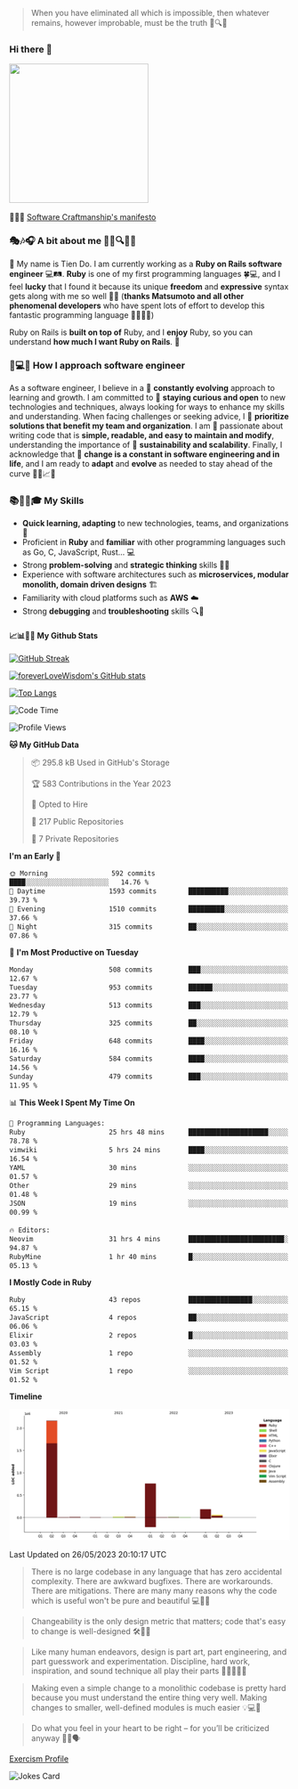 > When you have eliminated all which is impossible, then whatever remains, however improbable, must be the truth 🤔🔍💡
### Hi there 👋

<!--
**foreverLoveWisdom/foreverLoveWisdom** is a ✨ _special_ ✨ repository because its `README.md` (this file) appears on your GitHub profile.

Here are some ideas to get you started:

- 🔭 I’m currently working on ...
- 🌱 I’m currently learning ...
- 👯 I’m looking to collaborate on ...
- 🤔 I’m looking for help with ...
- 💬 Ask me about ...
- 📫 How to reach me: ...
- 😄 Pronouns: ...
- ⚡ Fun fact: ...
-->

<img src="https://codecondo.com/wp-content/uploads/2017/09/railslogo.png" width="250" height="250">

 📜🔨🌟 [Software Craftmanship's manifesto](http://manifesto.softwarecraftsmanship.org/)

### 🎭🎶🎧 A bit about me 🕵️‍♀️🔍🕵️‍♂️
👋 My name is Tien Do. I am currently working as a **Ruby on Rails software engineer** 💻🛤️. **Ruby** is one of my first programming languages 🍀💻, and I feel **lucky** that I found it because its unique **freedom** and **expressive** syntax gets along with me so well 🤗💬 (**thanks Matsumoto and all other phenomenal developers** who have spent lots of effort to develop this fantastic programming language 🙏👨‍💻🌟)

Ruby on Rails is **built on top of** Ruby, and I **enjoy** Ruby, so you can understand **how much I want Ruby on Rails**. 🤩

### 🤔💻🔨 How I approach software engineer
As a software engineer, I believe in a 🔄 **constantly evolving** approach to learning and growth. I am committed to 🤔 **staying curious and open** to new technologies and techniques, always looking for ways to enhance my skills and understanding. When facing challenges or seeking advice, I 👥  **prioritize solutions that benefit my team and organization**. I am 🎉 passionate about writing code that is **simple, readable, and easy to maintain and modify**, understanding the importance of 🌱 **sustainability and scalability**. Finally, I acknowledge that 🌊 **change is a constant in software engineering and in life**, and I am ready to **adapt** and **evolve** as needed to stay ahead of the curve 🏃‍♂️📈🔄

### 📚🧑‍💻🎓 My Skills
- **Quick learning, adapting** to new technologies, teams, and organizations 🚀
- Proficient in **Ruby** and **familiar** with other programming languages such as Go, C, JavaScript, Rust... 💻
- Strong **problem-solving** and **strategic thinking** skills 🤔💡
- Experience with software architectures such as **microservices, modular monolith, domain driven designs** 🏗️
- Familiarity with cloud platforms such as **AWS** ☁️ 
- Strong **debugging** and **troubleshooting** skills 🔍🐞

#### 📈📊👨‍💻  My Github Stats

[![GitHub Streak](https://github-readme-streak-stats.herokuapp.com/?user=foreverLoveWisdom&theme=dracula)](https://git.io/streak-stats)
&nbsp;
&nbsp;

[![foreverLoveWisdom's GitHub stats](https://github-readme-stats.vercel.app/api?username=foreverLoveWisdom&show_icons=true&theme=react&count_private=true)](https://github.com/anuraghazra/github-readme-stats)

[![Top Langs](https://github-readme-stats.vercel.app/api/top-langs/?username=foreverLoveWisdom&show_icons=true&theme=vue-dark)](https://github.com/anuraghazra/github-readme-stats)

<!--START_SECTION:waka-->
![Code Time](http://img.shields.io/badge/Code%20Time-1%2C934%20hrs%2015%20mins-blue)

![Profile Views](http://img.shields.io/badge/Profile%20Views-0-blue)

**🐱 My GitHub Data** 

> 📦 295.8 kB Used in GitHub's Storage 
 > 
> 🏆 583 Contributions in the Year 2023
 > 
> 💼 Opted to Hire
 > 
> 📜 217 Public Repositories 
 > 
> 🔑 7 Private Repositories 
 > 
**I'm an Early 🐤** 

```text
🌞 Morning                592 commits         ████░░░░░░░░░░░░░░░░░░░░░   14.76 % 
🌆 Daytime                1593 commits        ██████████░░░░░░░░░░░░░░░   39.73 % 
🌃 Evening                1510 commits        █████████░░░░░░░░░░░░░░░░   37.66 % 
🌙 Night                  315 commits         ██░░░░░░░░░░░░░░░░░░░░░░░   07.86 % 
```
📅 **I'm Most Productive on Tuesday** 

```text
Monday                   508 commits         ███░░░░░░░░░░░░░░░░░░░░░░   12.67 % 
Tuesday                  953 commits         ██████░░░░░░░░░░░░░░░░░░░   23.77 % 
Wednesday                513 commits         ███░░░░░░░░░░░░░░░░░░░░░░   12.79 % 
Thursday                 325 commits         ██░░░░░░░░░░░░░░░░░░░░░░░   08.10 % 
Friday                   648 commits         ████░░░░░░░░░░░░░░░░░░░░░   16.16 % 
Saturday                 584 commits         ████░░░░░░░░░░░░░░░░░░░░░   14.56 % 
Sunday                   479 commits         ███░░░░░░░░░░░░░░░░░░░░░░   11.95 % 
```


📊 **This Week I Spent My Time On** 

```text
💬 Programming Languages: 
Ruby                     25 hrs 48 mins      ████████████████████░░░░░   78.78 % 
vimwiki                  5 hrs 24 mins       ████░░░░░░░░░░░░░░░░░░░░░   16.54 % 
YAML                     30 mins             ░░░░░░░░░░░░░░░░░░░░░░░░░   01.57 % 
Other                    29 mins             ░░░░░░░░░░░░░░░░░░░░░░░░░   01.48 % 
JSON                     19 mins             ░░░░░░░░░░░░░░░░░░░░░░░░░   00.99 % 

🔥 Editors: 
Neovim                   31 hrs 4 mins       ████████████████████████░   94.87 % 
RubyMine                 1 hr 40 mins        █░░░░░░░░░░░░░░░░░░░░░░░░   05.13 % 
```

**I Mostly Code in Ruby** 

```text
Ruby                     43 repos            ████████████████░░░░░░░░░   65.15 % 
JavaScript               4 repos             ██░░░░░░░░░░░░░░░░░░░░░░░   06.06 % 
Elixir                   2 repos             █░░░░░░░░░░░░░░░░░░░░░░░░   03.03 % 
Assembly                 1 repo              ░░░░░░░░░░░░░░░░░░░░░░░░░   01.52 % 
Vim Script               1 repo              ░░░░░░░░░░░░░░░░░░░░░░░░░   01.52 % 
```



**Timeline**

![Lines of Code chart](https://raw.githubusercontent.com/foreverLoveWisdom/foreverLoveWisdom/main/assets/bar_graph.png)


 Last Updated on 26/05/2023 20:10:17 UTC
<!--END_SECTION:waka-->


> There is no large codebase in any language that has zero accidental complexity. There are awkward bugfixes. There are workarounds. There are mitigations.
> There are many many reasons why the code which is useful won't be pure and beautiful 💻🐞🤔

> Changeability is the only design metric that matters; code that's easy to change is well-designed 🛠️🔄🎨

> Like many human endeavors, design is part art, part engineering, and part guesswork and experimentation. Discipline, hard work, inspiration, and sound technique all play their parts 🎨🧑‍💻🔬🧪

> Mak­ing even a sim­ple change to a mono­lith­ic code­base is pret­ty hard because you must under­stand the entire thing very well. Mak­ing changes to small­er, well-defined mod­ules is much easier 💡💻🤔
 
 > Do what you feel in your heart to be right – for you’ll be criticized anyway 💖🙏🗣️ 
 
[Exercism Profile](https://exercism.org/profiles/foreverLoveWisdom)

![Jokes Card](https://readme-jokes.vercel.app/api)
